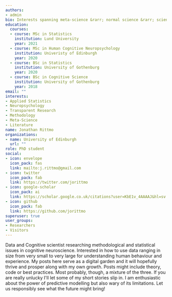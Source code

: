 ```yaml
---
authors:
- admin
bio: Interests spanning meta-science &rarr; normal science &rarr; science communication &rarr; poetry &rarr; absurdity.
education:
  courses:
  - course: MSc in Statistics
    institution: Lund University
    year: 2021
  - course: MSc in Human Cognitive Neuropsychology
    institution: Univeristy of Edinburgh
    year: 2020
  - course: BSc in Statistics
    institution: University of Gothenburg
    year: 2020
  - course: BSc in Cognitive Science
    institution: University of Gothenburg
    year: 2018
email: ""
interests:
- Applied Statistics
- Neuropsychology
- Transparent Research
- Methodology
- Meta-Science
- Literature
name: Jonathan Rittmo
organizations:
- name: University of Edinburgh
  url: ""
role: PhD student
social:
- icon: envelope
  icon_pack: fas
  link: mailto:j.rittmo@gmail.com
- icon: twitter
  icon_pack: fab
  link: https://twitter.com/jorittmo
- icon: google-scholar
  icon_pack: ai
  link: https://scholar.google.co.uk/citations?user=KbE1v_4AAAAJ&hl=sv
- icon: github
  icon_pack: fab
  link: https://github.com/jorittmo
superuser: true
user_groups:
- Researchers
- Visitors
---
```


Data and Cognitive scientist researching methodological and statistical issues in
cognitive neuroscience. Interested in how to use data ranging in size from very
small to very large for understanding human behaviour and experience.
My posts here serve as a digital garden and it will hopefully thrive and prosper
along with my own growth. Posts might include theory, code or best practices. 
Most probably, though, a mixture of the three. If you are really unlucky I'll let
some of my short stories slip in. I am enthusiastic about the power of predictive
modelling but also wary of its limitations. Let us responsibly see what the
future might bring!





